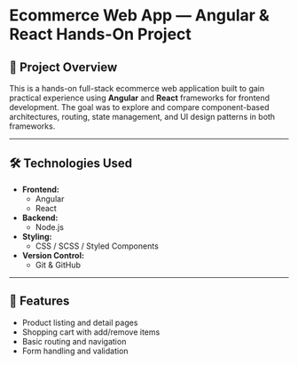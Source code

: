 # Ecommerce Web App — Angular & React Hands-On Project

## 📌 Project Overview

This is a hands-on full-stack ecommerce web application built to gain practical experience using **Angular** and **React** frameworks for frontend development. The goal was to explore and compare component-based architectures, routing, state management, and UI design patterns in both frameworks.

---

## 🛠️ Technologies Used

- **Frontend:**
  - Angular 
  - React 
- **Backend:**
  - Node.js 
- **Styling:**
  - CSS / SCSS / Styled Components
- **Version Control:**
  - Git & GitHub

---

## 🚀 Features

- Product listing and detail pages
- Shopping cart with add/remove items
- Basic routing and navigation
- Form handling and validation 



